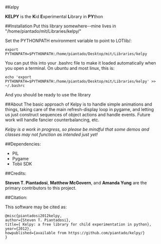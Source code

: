 #Kelpy


**KELPY** is the **K**id **E**xperimental **L**ibrary in **PY**thon

##Installation
Put this library somewhere--mine lives in "/home/piantado/mit/Libraries/kelpy/"


Set the PYTHONPATH environment variable to point to LOTlib/:

	export PYTHONPATH=$PYTHONPATH:/home/piantado/Desktop/mit/Libraries/kelpy

You can put this into your .bashrc file to make it loaded automatically when you open a terminal. On ubuntu and most linux, this is:

	echo 'export PYTHONPATH=$PYTHONPATH:/home/piantado/Desktop/mit/Libraries/kelpy' >> ~/.bashrc


And you should be ready to use the library

##About
The basic approach of Kelpy is to handle simple animations and things, taking care of the main refresh-display loop in pygame, and letting us just construct sequences of object actions and handle events. Future work will handle fancier counterbalancing, etc. 

*Kelpy is a work in progress, so please be mindful that some demos and classes may not function as intended just yet!*


##Dependencies:
	
+	PIL
+	Pygame
+	Tobii SDK

##Credits:

**Steven T. Piantadosi**, **Matthew McGovern**, and **Amanda Yung** are the primary contributors to this project.


##Citation:

This software may be cited as:

	@misc{piantadosi2012kelpy,
	author={Steven T. Piantadosi},
	title={ Kelpy: a free library for child experimentation in python},
	year={2012},
	howpublished={available from https://github.com/piantado/kelpy/}
	}
